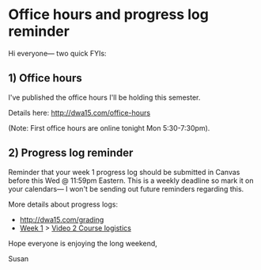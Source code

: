 # Office hours and progress log reminder

Hi everyone&mdash; two quick FYIs:

## 1) Office hours
I've published the office hours I'll be holding this semester.

Details here: <http://dwa15.com/office-hours>

(Note: First office hours are online tonight Mon 5:30-7:30pm).

## 2) Progress log reminder
Reminder that your week 1 progress log should be submitted in Canvas before this Wed @ 11:59pm Eastern. This is a weekly deadline so mark it on your calendars&mdash; I won't be sending out future reminders regarding this.

More details about progress logs:
+ http://dwa15.com/grading
+ [Week 1](http://dwa15.com/week/1) > [Video 2 Course logistics](https://www.youtube.com/embed/8ioZn3j0ZNk?rel=0&showinfo=0)

Hope everyone is enjoying the long weekend,

Susan
